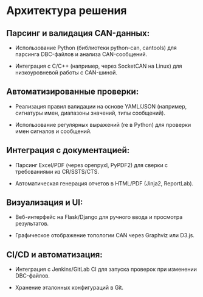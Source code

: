 # Архитектура решения
## Парсинг и валидация CAN-данных:

 - Использование Python (библиотеки python-can, cantools) для парсинга DBC-файлов и анализа CAN-сообщений.

 - Интеграция с C/C++ (например, через SocketCAN на Linux) для низкоуровневой работы с CAN-шиной.

## Автоматизированные проверки:

 - Реализация правил валидации на основе YAML/JSON (например, сигнатуры имен, диапазоны значений, типы сообщений).

 - Использование регулярных выражений (re в Python) для проверки имен сигналов и сообщений.

## Интеграция с документацией:

 - Парсинг Excel/PDF (через openpyxl, PyPDF2) для сверки с требованиями из CR/SSTS/CTS.

 - Автоматическая генерация отчетов в HTML/PDF (Jinja2, ReportLab).

## Визуализация и UI:

 - Веб-интерфейс на Flask/Django для ручного ввода и просмотра результатов.

 - Графическое отображение топологии CAN через Graphviz или D3.js.

## CI/CD и автоматизация:

 - Интеграция с Jenkins/GitLab CI для запуска проверок при изменении DBC-файлов.

 - Хранение эталонных конфигураций в Git.